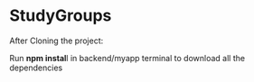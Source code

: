 # StudyGroups

After Cloning the project:

Run **npm instal**l in backend/myapp terminal to download all the dependencies
